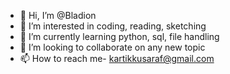 - 👋 Hi, I’m @Bladion
- 👀 I’m interested in coding, reading, sketching
- 🌱 I’m currently learning python, sql, file handling
- 💞️ I’m looking to collaborate on any new topic
- 📫 How to reach me- kartikkusaraf@gmail.com

<!---
Bladion/Bladion is a ✨ special ✨ repository because its `README.md` (this file) appears on your GitHub profile.
You can click the Preview link to take a look at your changes.
--->
